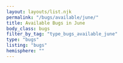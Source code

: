 ```yaml
---
layout: layouts/list.njk
permalink: "/bugs/available/june/"
title: Available Bugs in June
body_class: bugs
filter_by_tag: "type_bugs_available_june"
type: "bugs"
listing: "bugs"
hemisphere: ""
---
```

